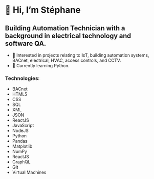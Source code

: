 <h1>👋 Hi, I’m Stéphane</h1>
<h2>Building Automation Technician with a background in electrical technology and software QA.</h2>

- 👀 Interested in projects relating to IoT, building automation systems, BACnet, electrical, HVAC, access controls, and CCTV.
- 🌱 Currently learning Python.

<h3>Technologies:</h3> 
 <ul>
  <li>BACnet</li>
  <li>HTML5</li>
  <li>CSS</li>
  <li>SQL</li>
  <li>XML</li>
  <li>JSON</li>
  <li>ReactJS</li>
  <li>JavaScript</li>
  <li>NodeJS</li>
  <li>Python</li>
  <li>Pandas</li>
  <li>Matplotlib</li>
  <li>NumPy</li>
  <li>ReactJS</li>
  <li>GraphQL</li>
  <li>Git</li>
  <li>Virtual Machines</li>
</ul>


<!---
lionelroy/lionelroy is a ✨ special ✨ repository because its `README.md` (this file) appears on your GitHub profile.
You can click the Preview link to take a look at your changes.
--->
